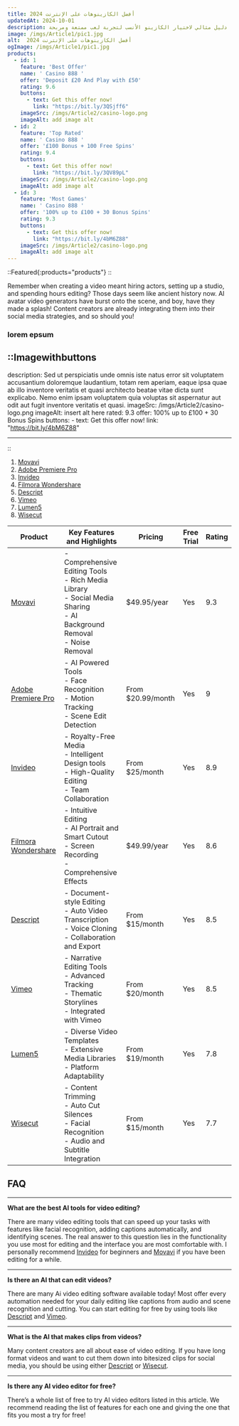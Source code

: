 ```yaml
---
title: أفضل الكازينوهات على الإنترنت 2024
updatedAt: 2024-10-01
description: نظرة على أفضل الكازينوهات على الإنترنت لعام 2024، مع التركيز على الأمان، خيارات الدفع، المكافآت، وتجربة المستخدم. دليل مثالي لاختيار الكازينو الأنسب لتجربة لعب ممتعة ومربحة.
image: /imgs/Article1/pic1.jpg
alt:  أفضل الكازينوهات على الإنترنت 2024
ogImage: /imgs/Article1/pic1.jpg
products:
  - id: 1
    feature: 'Best Offer'
    name: ' Casino 888 '
    offer: 'Deposit £20 And Play with £50'
    rating: 9.6
    buttons:
      - text: Get this offer now!
        link: "https://bit.ly/3QSjff6"
    imageSrc: /imgs/Article2/casino-logo.png
    imageAlt: add image alt
  - id: 2
    feature: 'Top Rated'
    name: ' Casino 888 '
    offer: '£100 Bonus + 100 Free Spins'
    rating: 9.4
    buttons:
      - text: Get this offer now!
        link: "https://bit.ly/3QV89pL"
    imageSrc: /imgs/Article2/casino-logo.png
    imageAlt: add image alt
  - id: 3
    feature: 'Most Games'
    name: ' Casino 888 '
    offer: '100% up to £100 + 30 Bonus Spins'
    rating: 9.3
    buttons:
      - text: Get this offer now!
        link: "https://bit.ly/4bM6Z88"
    imageSrc: /imgs/Article2/casino-logo.png
    imageAlt: add image alt
---
```


::Featured{:products="products"} 
::

Remember when creating a video meant hiring actors, setting up a studio, and spending hours editing? Those days seem like ancient history now. AI avatar video generators have burst onto the scene, and boy, have they made a splash! Content creators are already integrating them into their social media strategies, and so should you!

###  lorem epsum


::Imagewithbuttons
---
description: Sed ut perspiciatis unde omnis iste natus error sit voluptatem accusantium doloremque laudantium, totam rem aperiam, eaque ipsa quae ab illo inventore veritatis et quasi architecto beatae vitae dicta sunt explicabo. Nemo enim ipsam voluptatem quia voluptas sit aspernatur aut odit aut fugit inventore veritatis et quasi. 
imageSrc: /imgs/Article2/casino-logo.png
imageAlt: insert alt here
rated: 9.3
offer: 100% up to £100 + 30 Bonus Spins
buttons:
      - text: Get this offer now!
        link: "https://bit.ly/4bM6Z88"

---
::

<!-- Fill in article using MARKDOWN

use this format to include image ![description](/imgs/Article1/imagename)

if you need a table you can use markdown tables for this [example below] -->


1.  [Movavi](https://www.mvvitrk.com/click?pid=4277&offer_id=1)
2.  [Adobe Premiere Pro](https://www.adobe.com/products/premiere.html)
3.  [Invideo](https://invideo.sjv.io/theturkbet)
4.  [Filmora Wondershare](https://filmora.wondershare.net/)
5.  [Descript](https://www.descript.com/)
6.  [Vimeo](https://vimeo.com/campaigns/one-take-video)
7.  [Lumen5](https://lumen5.com/)
8.  [Wisecut](https://www.wisecut.video/)
   
| Product          | Key Features and Highlights                                                                                         | Pricing         | Free Trial | Rating |
|------------------|-----------------------------------------------------------------------------------------------------|-----------------|------------|--------|
| [Movavi](https://www.mvvitrk.com/click?pid=4277&offer_id=1)| - Comprehensive Editing Tools<br>- Rich Media Library<br>- Social Media Sharing<br>- AI Background Removal<br>- Noise Removal | $49.95/year | Yes | 9.3 |
| [Adobe Premiere Pro](https://www.adobe.com/products/premiere.html) | - AI Powered Tools<br>- Face Recognition<br>- Motion Tracking<br>- Scene Edit Detection              | From $20.99/month | Yes        | 9      |
| [Invideo](https://invideo.sjv.io/theturkbet)          | - Royalty-Free Media<br>- Intelligent Design tools<br>- High-Quality Editing<br>- Team Collaboration | From $25/month  | Yes        | 8.9    |
| [Filmora Wondershare](https://filmora.wondershare.net/) | - Intuitive Editing<br>- AI Portrait and Smart Cutout<br>- Screen Recording<br>- Comprehensive Effects | $49.99/year     | Yes        | 8.6    |
| [Descript](https://www.descript.com/)         | - Document-style Editing<br>- Auto Video Transcription<br>- Voice Cloning<br>- Collaboration and Export | From $15/month  | Yes        | 8.5    |
| [Vimeo](https://vimeo.com/campaigns/one-take-video)            | - Narrative Editing Tools<br>- Advanced Tracking<br>- Thematic Storylines<br>- Integrated with Vimeo | From $20/month  | Yes        | 8.5    |
| [Lumen5](https://lumen5.com/)           | - Diverse Video Templates<br>- Extensive Media Libraries<br>- Platform Adaptability                   | From $19/month  | Yes        | 7.8    |
| [Wisecut](https://www.wisecut.video/)          | - Content Trimming<br>- Auto Cut Silences<br>- Facial Recognition<br>- Audio and Subtitle Integration | From $15/month  | Yes        | 7.7    |

<!-- FAQ EXAMPLE -->

## FAQ
---

**What are the best AI tools for video editing?**

There are many video editing tools that can speed up your tasks with features like facial recognition, adding captions automatically, and identifying scenes. The real answer to this question lies in the functionality you use most for editing and the interface you are most comfortable with. I personally recommend [Invideo](https://invideo.sjv.io/theturkbet) for beginners and [Movavi](https://www.mvvitrk.com/click?pid=4277&offer_id=1) if you have been editing for a while.

---

**Is there an AI that can edit videos?**

There are many Ai video editing software available today! Most offer every automation needed for your daily editing like captions from audio and scene recognition and cutting. You can start editing for free by using tools like [Descript](https://www.descript.com/) and [Vimeo](https://vimeo.com/campaigns/one-take-video).

---

**What is the AI that makes clips from videos?**

Many content creators are all about ease of video editing. If you have long format videos and want to cut them down into bitesized clips for social media, you should be using either [Descript](https://www.descript.com/) or [Wisecut](https://www.wisecut.video/).

---

**Is there any AI video editor for free?**

There’s a whole list of free to try AI video editors listed in this article. We recommend reading the list of features for each one and giving the one that fits you most a try for free!